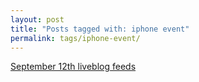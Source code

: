 ```yaml
---
layout: post
title: "Posts tagged with: iphone event"
permalink: tags/iphone-event/
---
```

[September 12th liveblog feeds](/2012/09/september-12th-liveblog-feeds)
